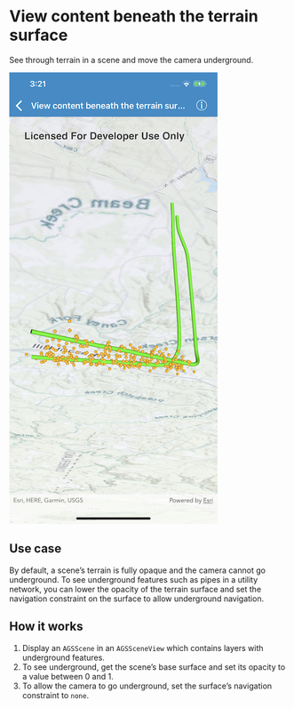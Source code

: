 # View content beneath the terrain surface

See through terrain in a scene and move the camera underground.

![Screenshot](image1.png)

## Use case

By default, a scene’s terrain is fully opaque and the camera cannot go
underground. To see underground features such as pipes in a utility
network, you can lower the opacity of the terrain surface and set the
navigation constraint on the surface to allow underground navigation.

## How it works

1.  Display an `AGSScene` in an `AGSSceneView` which contains layers
    with underground features.
2.  To see underground, get the scene’s base surface and set its opacity
    to a value between 0 and 1.
3.  To allow the camera to go underground, set the surface’s navigation
    constraint to `none`.

